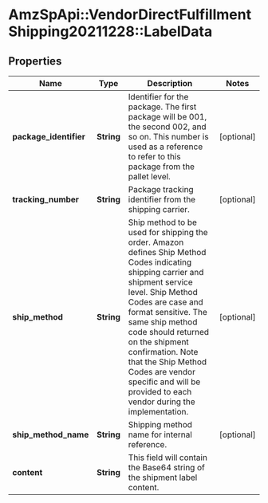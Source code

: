 # AmzSpApi::VendorDirectFulfillmentShipping20211228::LabelData

## Properties
Name | Type | Description | Notes
------------ | ------------- | ------------- | -------------
**package_identifier** | **String** | Identifier for the package. The first package will be 001, the second 002, and so on. This number is used as a reference to refer to this package from the pallet level. | [optional] 
**tracking_number** | **String** | Package tracking identifier from the shipping carrier. | [optional] 
**ship_method** | **String** | Ship method to be used for shipping the order. Amazon defines Ship Method Codes indicating shipping carrier and shipment service level. Ship Method Codes are case and format sensitive. The same ship method code should returned on the shipment confirmation. Note that the Ship Method Codes are vendor specific and will be provided to each vendor during the implementation. | [optional] 
**ship_method_name** | **String** | Shipping method name for internal reference. | [optional] 
**content** | **String** | This field will contain the Base64 string of the shipment label content. | 

